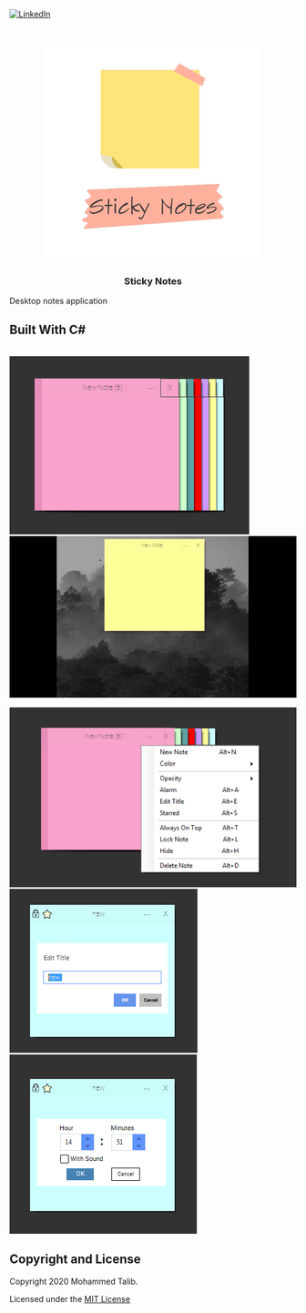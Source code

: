[![LinkedIn][linkedin-shield]][linkedin-url]



<!-- PROJECT LOGO -->

<br />
<p align="center">
  <a href="https://github.com/it2121/Sticky-Notes/">
    <img src="logo.png" alt="Logo" width="380" height="380">
  </a>

  <h3 align="center">Sticky Notes</h3>
Desktop notes application
  
## Built With C# 




</br>
 <img src="1.png"></img>
 <img src="s2.gif"></img>

 <img src="2.png"></img>
 <img src="3.png"></img>
 <img src="4.png"></img>

[linkedin-shield]: https://img.shields.io/badge/-LinkedIn-black.svg?style=flat-square&logo=linkedin&colorB=555
[linkedin-url]: https://www.linkedin.com/in/it2121/

## Copyright and License

Copyright 2020 Mohammed Talib.

Licensed under the [MIT License](https://github.com/it2121/Sticky-Notes/edit/master/LICENSE.txt)
